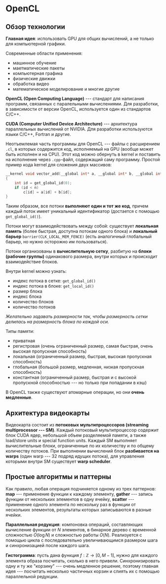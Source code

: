 # OpenCL

## Обзор технологии

**Главная идея**: использовать GPU для общих вычислений, а не только для компьютерной графики.

Современные области применения:

- машинное обучение
- маетматические пакеты
- компьютерная графика
- физические движки
- обработка видео
- математическое моделирование
и многие другие

**OpenCL (Open Computing Language)** --- стандарт для написания программ, связанных с паралельными вычислениями. Для разработки, в зависимости от версии OpenCL, используется один из стандартов C/C++.

**CUDA (Computer Unified Device Architecture)** --- архитектура параллельных вычислений от NVIDIA. Для разработки используются языки C/C++, Fortran и другие.

Неотъемлемая часть программы для OpenCL --- файлы с расширением `.cl`, в которых содержится код, исполняемый на GPU (вообще может быть исполнен и на CPU). Этот код можно обернуть в kernel и поставить на исполнение через `.cpp`-файл, содержащий саму программу. Простой пример кода kernel для сложения двух массивов:

```c++
__kernel void vector_add(__global int* a, __global int* b, __global int* c, int n)
{
	int id = get_global_id(0);
	if (id < n)
		c[id] = a[id] + b[id];
}
```

Таким образом, все потоки **выполняют один и тот же код**, причем каждый поток имеет уникальный идентификатор (достается с помощью `get_global_id()`).

Потоки могут взаимодействовать между собой: существует **локальная память** (более быстрая, доступна потокам одного блока) и **локальный барьер** `barrier(CLK_LOCAL_MEM_FENCE)` (есть аналогичный глобальный барьер, но нужно осторожно им пользоваться).

Потоки организованы в **вычислительную сетку**, разбитую на **блоки (рабочие группы)** одинакового размера, внутри которых и происходит взаимодействие блоков.

Внутри kernel можно узнать:

- индекс потока в сетке: `get_global_id()`
- индекс потока в блоке: `get_local_id()`
- размер блока
- индекс блока
- количество блоков
- количество потоков

*Желательно задавать размерности так, чтобы размерность сетки делилась на размерность блока по каждой оси.*

Типы памяти:

- приватная
- регистровая (очень ограниченный размер, самая быстрая, очень высокая пропускная способность)
- локальная (ограниченный размер, быстрая, высокая пропускная способность)
- глобальная (большой размер, медленная, низкая пропускная способность)
- константная (ограниченный размер, быстрая и с высокой пропускной способностью --- но только при попадании в кэш)

В OpenCL также существуют атомарные операции, но они **очень медленные**.

## Архитектура видеокарты

Видеокарта состоит из **потоковых мультипроцессоров (streaming multiprocessor --- SM)**. Каждый потоковый мультипроцессор содержит блок CUDA ядер, небольшой объем разделяемой памяти, а также load/store units и special function units. Каждый SM выполняет вычислительные блоки, ограниченные по их количеству и по общему количеству потоков. При выполнении вычислений блок **разбивается на warps** (один warp --- 32 подряд идущих потока), для управления которыми внутри SM существует **warp scheduler**.

## Простые алгоритмы и паттерны

Как правило, любая операция подчиняется одному из трех паттернов: **map** --- применение функции к каждому элементу, **gather** --- запись функции от нескольких элементов в одну ячейку, **scatter** --- применение одного элемента по нескольку раз в функции от нескольких элементов, результаты которых записываются в разные ячейки.

**Параллельная редукция**: компоновка операций, составляющих вычисление функции от $N$ элементов, в бинарное дерево с временной сложностью $O(\log N)$ и сложностью работы $O(N)$. Реализуется с помощью цикла с последовательно увеличивающимся размером шага и синхронизацией после каждого шага.

**Гистограмма**: пусть дана функция $f: \mathbb{Z} \rightarrow [0, M-1]$, нужно для каждого элемента образа посчитать, сколько в него привели. Синхронизировать одну и ту же "корзину" --- очень медленное решение, поэтому главная идея --- посчитать несколько частичных корзин и слиять их с помощью параллельной редукции.
<!--stackedit_data:
eyJoaXN0b3J5IjpbNzU2MDUyNjQzXX0=
-->